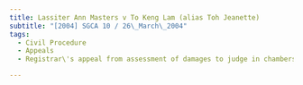 ```yaml
---
title: Lassiter Ann Masters v To Keng Lam (alias Toh Jeanette)
subtitle: "[2004] SGCA 10 / 26\_March\_2004"
tags:
  - Civil Procedure
  - Appeals
  - Registrar\'s appeal from assessment of damages to judge in chambers

---
```


